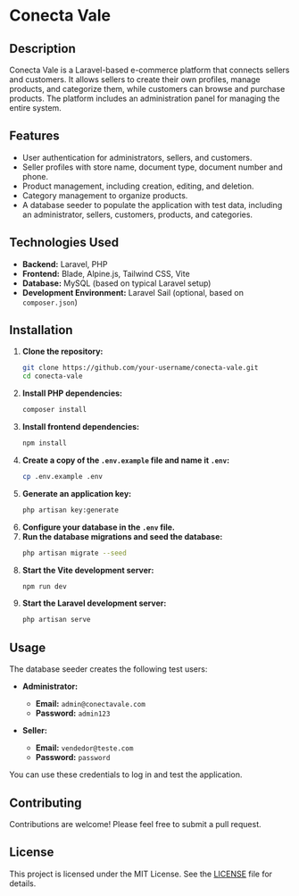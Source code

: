 # Conecta Vale

## Description
Conecta Vale is a Laravel-based e-commerce platform that connects sellers and customers. It allows sellers to create their own profiles, manage products, and categorize them, while customers can browse and purchase products. The platform includes an administration panel for managing the entire system.

## Features
- User authentication for administrators, sellers, and customers.
- Seller profiles with store name, document type, document number and phone.
- Product management, including creation, editing, and deletion.
- Category management to organize products.
- A database seeder to populate the application with test data, including an administrator, sellers, customers, products, and categories.

## Technologies Used
- **Backend:** Laravel, PHP
- **Frontend:** Blade, Alpine.js, Tailwind CSS, Vite
- **Database:** MySQL (based on typical Laravel setup)
- **Development Environment:** Laravel Sail (optional, based on `composer.json`)

## Installation
1. **Clone the repository:**
   ```bash
   git clone https://github.com/your-username/conecta-vale.git
   cd conecta-vale
   ```
2. **Install PHP dependencies:**
   ```bash
   composer install
   ```
3. **Install frontend dependencies:**
   ```bash
   npm install
   ```
4. **Create a copy of the `.env.example` file and name it `.env`:**
   ```bash
   cp .env.example .env
   ```
5. **Generate an application key:**
   ```bash
   php artisan key:generate
   ```
6. **Configure your database in the `.env` file.**
7. **Run the database migrations and seed the database:**
   ```bash
   php artisan migrate --seed
   ```
8. **Start the Vite development server:**
   ```bash
   npm run dev
   ```
9. **Start the Laravel development server:**
   ```bash
   php artisan serve
   ```
## Usage
The database seeder creates the following test users:

- **Administrator:**
  - **Email:** `admin@conectavale.com`
  - **Password:** `admin123`

- **Seller:**
  - **Email:** `vendedor@teste.com`
  - **Password:** `password`

You can use these credentials to log in and test the application.

## Contributing
Contributions are welcome! Please feel free to submit a pull request.

## License
This project is licensed under the MIT License. See the [LICENSE](LICENSE) file for details.
